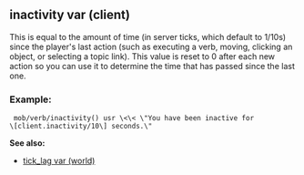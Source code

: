 ## inactivity var (client)


This is equal to the amount of time (in server ticks, which
default to 1/10s) since the player\'s last action (such as executing a
verb, moving, clicking an object, or selecting a topic link). This value
is reset to 0 after each new action so you can use it to determine the
time that has passed since the last one.
### Example:

```
 mob/verb/inactivity() usr \<\< \"You have been inactive for
\[client.inactivity/10\] seconds.\" 
```


**See also:**
+   [tick_lag var (world)](/ref/world/var/tick_lag.md) 